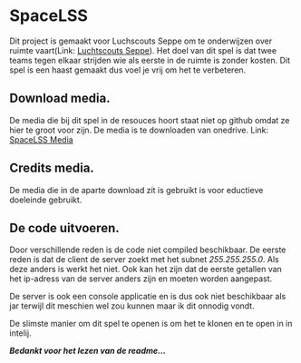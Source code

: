 # SpaceLSS
Dit project is gemaakt voor Luchscouts Seppe om te onderwijzen over ruimte vaart(Link: 	[Luchtscouts Seppe](https://www.luchtscouts.nl)). Het doel van dit spel is dat twee teams tegen elkaar strijden wie als eerste in de ruimte is zonder kosten. Dit spel is een haast gemaakt dus voel je vrij om het te verbeteren. 

## Download media.
De media die bij dit spel in de resouces hoort staat niet op github omdat ze hier te groot voor zijn. De media is te downloaden van onedrive.
Link: 	[SpaceLSS Media](https://1drv.ms/u/s!AowJLkrWqQFRasNknAMkdkJdGB0?e=tageKJ)

## Credits media.
De media die in de aparte download zit is gebruikt is voor eductieve doeleinde gebruikt.

## De code uitvoeren.
Door verschillende reden is de code niet compiled beschikbaar. De eerste reden is dat de client de server zoekt met het subnet *255.255.255.0*. Als deze anders is werkt het niet. Ook kan het zijn dat de eerste getallen van het ip-adress van de server anders zijn en moeten worden aangepast. 

De server is ook een console applicatie en is dus ook niet beschikbaar als jar terwijl dit meschien wel zou kunnen maar ik dit onnodig vondt.

De slimste manier om dit spel te openen is om het te klonen en te open in in intelij.

***Bedankt voor het lezen van de readme...***
